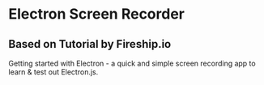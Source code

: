 # Electron Screen Recorder

## Based on Tutorial by Fireship.io

Getting started with Electron - a quick and simple screen recording app to learn & test out Electron.js.
